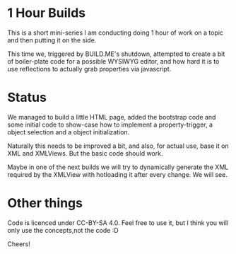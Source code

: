 # 1 Hour Builds

This is a short mini-series I am conducting doing 1 hour of work on a topic and then putting it on the side.

This time we, triggered by BUILD.ME's shutdown, attempted to create a bit of boiler-plate code for a possible WYSIWYG editor, and how hard it is to use reflections to actually grab properties via javascript.

# Status

We managed to build a little HTML page, added the bootstrap code and some initial code to show-case how to implement a property-trigger, a object selection and a object initialization.

Naturally this needs to be improved a bit, and also, for actual use, base it on XML and XMLViews. But the basic code should work. 

Maybe in one of the next builds we will try to dynamically generate the XML required by the XMLView with hotloading it after every change. We will see.


# Other things

Code is licenced under CC-BY-SA 4.0. Feel free to use it, but I think you will only use the concepts,not the code :D


Cheers!